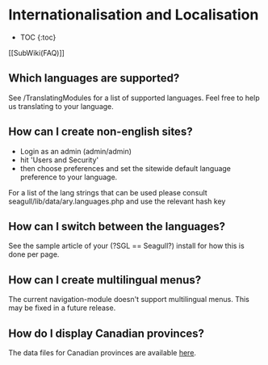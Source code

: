 <!-- Name: FAQ/Localisation -->
<!-- Version: 4 -->
<!-- Last-Modified: 2006/03/29 00:58:09 -->
<!-- Author: demian -->

# Internationalisation and Localisation
* TOC
{:toc}

[[SubWiki(FAQ)]]
## Which languages are supported?
See /TranslatingModules for a list of supported languages.
Feel free to help us translating to your language.

## How can I create non-english sites?
  * Login as an admin (admin/admin)
  * hit 'Users and Security'
  * then choose preferences and set the sitewide default language preference to your language.  

For a list of the lang strings that can be used please consult seagull/lib/data/ary.languages.php and use the relevant hash key

## How can I switch between the languages?
See the sample article of your (?SGL == Seagull?) install for how this is done per page.

## How can I create multilingual menus?
The current navigation-module doesn't support multilingual menus. This may be fixed in a future release.

## How do I display Canadian provinces?
The data files for Canadian provinces are available [here][1].

[1]:	http://seagullfiles.phpkitchen.com/contrib/canadianProvinces.zip
